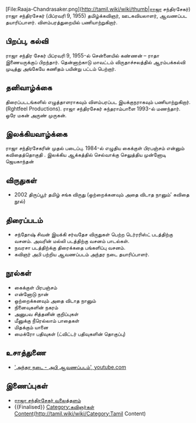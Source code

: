 [File:Raaja-Chandrasaker.png](http://tamil.wiki/wiki/thumb|ராஜா சந்திரசேகர்)
ராஜா சந்திரசேகர் (பிப்ரவரி 9, 1955) தமிழ்க்கவிஞர், ஊடகவியலாளர், ஆவணப்பட தயாரிப்பாளர். விளம்பரத்துறையில் பணியாற்றுகிறார்.
## பிறப்பு, கல்வி
ராஜா சந்திர சேகர் பிப்ரவரி 9, 1955-ல் சென்னையில் கண்ணன் – ராதா இணையருக்குப் பிறந்தார். தென்னாற்காடு மாவட்டம் விருதாச்சலத்தில் ஆரம்பக்கல்வி முடித்து அங்கேயே கணிதம் பயின்று பட்டம் பெற்றார்.
## தனிவாழ்க்கை
திரைப்படடங்களில் எழுத்தாளராகவும் விளம்பரப்பட இயக்குநராகவும் பணியாற்றுகிறார். (Rghtfeel Productions). ராஜா சந்திரசேகர் சுந்தராம்பாளை 1993-ல் மணந்தார். ஒரே மகன் அருண் முருகன்.
## இலக்கியவாழ்க்கை
ராஜா சந்திரசேகரின் முதல் படைப்பு. 1984-ல் எழுதிய கைக்குள் பிரபஞ்சம் என்னும் கவிதைத்தொகுதி . இலக்கிய ஆக்கத்தில் செல்வாக்கு செலுத்திய முன்னோடி ஜெயகாந்தன்
## விருதுகள்
* 2002 திருப்பூர் தமிழ் சங்க விருது (ஒற்றைக்கனவும் அதை விடாத நானும்’ கவிதை நூல்) 
## திரைப்படம்
* சந்தோஷ் சிவன் இயக்கி சர்வதேச விருதுகள் பெற்ற டெர்ரரிஸ்ட் படத்திற்கு வசனம். அவரின் மல்லி படத்திற்கு வசனம் பாடல்கள்.
* நவரசா படத்திற்க்கு திரைக்கதை பங்களிப்பு வசனம். 
* கவிஞர் அபி பற்றிய ஆவணப்படம் அந்தர நடை தயாரிப்பாளர்.
## நூல்கள்
* கைக்குள் பிரபஞ்சம்
* என்னோடு நான்
* ஒற்றைக்கனவும் அதை விடாத நானும்
* நினைவுகளின் நகரம்
* அனுபவ சித்தனின் குறிப்புகள்
* மீனுக்கு நீரெல்லாம் பாதைகள்
* மிதக்கும் யானை
* மைக்ரோ பதிவுகள் (ட்விட்டர் பதிவுகளின் தொகுப்பு)
## உசாத்துணை
* ['அந்தர நடை - அபி ஆவணப்படம்', youtube.com](https://youtu.be/9UR3NLxszAM)
## இணைப்புகள்
* [ராஜா சந்திரசேகர் வலைத்தளம்](https://raajaachandrasekar.blogspot.com/)
* {{Finalised}}
[Category:கவிஞர்கள்](http://tamil.wiki/wiki/Category:கவிஞர்கள்)
[Content](Category:Tamil)(http://tamil.wiki/wiki/Category:Tamil Content)